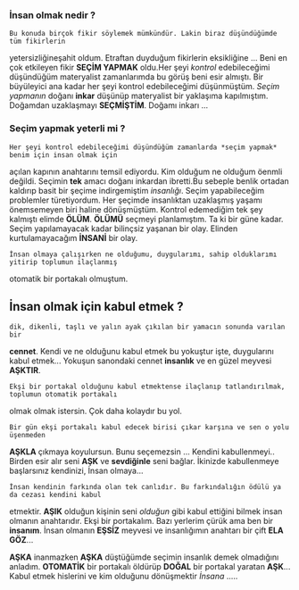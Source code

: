 ### İnsan olmak nedir ?


    Bu konuda birçok fikir söylemek mümkündür. Lakin biraz düşündüğümde tüm fikirlerin
yetersizliğineşahit oldum. Etraftan duyduğum fikirlerin eksikliğine ... Beni en çok etkileyen fikir **SEÇİM YAPMAK** oldu.Her şeyi *kontrol* edebileceğimi düşündüğüm materyalist zamanlarımda bu görüş beni esir almıştı. Bir büyüleyici ana kadar her şeyi kontrol edebileceğimi düşünmüştüm. *Seçim yapmanın* doğanı **inkar** düşünüp materyalist bir yaklaşıma kapılmıştım. Doğamdan uzaklaşmayı **SEÇMİŞTİM**. Doğamı inkarı ...


### Seçim yapmak yeterli mi ?


    Her şeyi kontrol edebileceğimi düşündüğüm zamanlarda *seçim yapmak* benim için insan olmak için 
açılan kapının anahtarını temsil ediyordu. Kim olduğum ne olduğum öenmli değildi. Seçimin **tek** amacı doğanı inkardan ibretti.Bu sebeple benlik ortadan kaldırıp basit bir şeçime indirgemiştim *insanlığı*. Seçim yapabileceğim problemler türetiyordum. Her şeçimde insanlıktan uzaklaşmış yaşamı önemsemeyen biri haline dönüşmüştüm. Kontrol edemediğim tek şey kalmıştı elimde **ÖLÜM**. **ÖLÜMÜ** seçmeyi planlamıştım. Ta ki bir güne kadar. Seçim yapılamayacak kadar bilinçsiz yaşanan bir olay. Elinden kurtulamayacağım **İNSANİ** bir olay.



    İnsan olmaya çalışırken ne olduğumu, duygularımı, sahip olduklarımı yitirip toplumun ilaçlanmış
otomatik bir portakalı olmuştum.


## İnsan olmak için kabul etmek ?

    dik, dikenli, taşlı ve yalın ayak çıkılan bir yamacın sonunda varılan bir
**cennet**. Kendi ve ne olduğunu kabul etmek bu yokuştur işte, duygularını kabul etmek... Yokuşun sanondaki cennet **insanlık** ve en güzel meyvesi **AŞKTIR**.

    Ekşi bir portakal olduğunu kabul etmektense ilaçlanıp tatlandırılmak, toplumun otomatik portakalı
olmak olmak istersin. Çok daha kolaydır bu yol.


    Bir gün ekşi portakalı kabul edecek birisi çıkar karşına ve sen o yolu üşenmeden 
**AŞKLA** çıkmaya koyulursun. Bunu seçemezsin ... Kendini kabullenmeyi.. Birden esir alır seni **AŞK** ve **sevdiğinle** seni bağlar. İkinizde kabullenmeye başlarsınız kendinizi, İnsan olmaya...


    İnsan kendinin farkında olan tek canlıdır. Bu farkındalığın ödülü ya da cezası kendini kabul
etmektir. **AŞIK** olduğun kişinin seni *olduğun* gibi kabul ettiğini bilmek insan olmanın anahtarıdır. Ekşi bir portakalım. Bazı yerlerim çürük ama ben bir **insanım**. İnsan olmanın **EŞSİZ** meyvesi ve insanlığımın anahtarı bir çift **ELA GÖZ**...


**AŞKA** inanmazken **AŞKA** düştüğümde seçimin insanlık demek olmadığını anladım. **OTOMATİK** bir portakalı öldürüp **DOĞAL** bir portakal yaratan **AŞK**... Kabul etmek hislerini ve kim olduğunu dönüşmektir *İnsana* .....